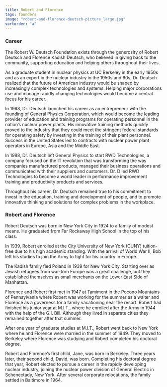 ```yaml
---
title: Robert and Florence
tags: founders
image: "robert-and-florence-deutsch-picture_large.jpg"
sortorder: "a"
---
```


### Career

The Robert W. Deutsch Foundation exists through the generosity of Robert Deutsch and Florence Kadish Deutsch, who believed in giving back to the community, supporting education and helping others throughout their lives.

As a graduate student in nuclear physics at UC Berkeley in the early 1950s and as an expert in the nuclear industry in the 1950s and 60s, Dr. Deutsch realized that the future of American industry would be shaped by increasingly complex technologies and systems. Helping major corporations use and manage rapidly changing technologies would become a central focus for his career.

In 1968, Dr. Deutsch launched his career as an entrepreneur with the founding of General Physics Corporation, which would become the leading provider of education and training programs for operating personnel in the nation’s nuclear power plants. His innovative training methods quickly proved to the industry that they could meet the stringent federal standards for operating safety by investing in the training of their plant personnel. Success in the United States led to contracts with nuclear power plant operators in Europe, Asia and the Middle East.

In 1988, Dr. Deutsch left General Physics to start RWD Technologies, a company focused on the IT revolution that was transforming the way companies manufactured products, managed their business operations and communicated with their suppliers and customers. Dr. D led RWD Technologies to become a world leader in performance improvement training and productivity products and services.

Throughout his career, Dr. Deutsch remained true to his commitment to invest in the education, training and development of people, and to promote innovative thinking and solutions for complex problems in the workplace.

### Robert and Florence

Robert Deutsch was born in New York City in 1924 to a family of modest means. He graduated from Far Rockaway High School in the top of his class.

In 1939, Robert enrolled at the City University of New York (CUNY) tuition-free due to his high academic standing. With the arrival of World War II, Bob left his studies to join the Army to fight for his country in Europe.

The Kadish family fled Poland in 1939 for New York City. Starting over as Jewish refugees from war-torn Europe was a great challenge, but they established themselves as small merchants on the Lower East Side of Manhattan.

Florence and Robert first met in 1947 at Tamiment in the Pocono Mountains of Pennsylvania where Robert was working for the summer as a waiter and Florence as a governess for a family vacationing near the resort. Robert had finished his junior year at M.I.T., where he enrolled after the Army in 1944 with the help of the G.I. Bill. Although they lived in separate cities they remained together after that summer.

After one year of graduate studies at M.I.T., Robert went back to New York where he and Florence were married in the summer of 1949. They moved to Berkeley where Florence was studying and Robert completed his doctoral degree.

Robert and Florence’s first child, Jane, was born in Berkeley. Three years later, their second child, David, was born. Completing his doctoral degree that year, Robert elected to pursue a career in the rapidly developing nuclear industry, joining the nuclear power division of General Electric in Schenectady, New York. After several corporate relocations, the family settled in Baltimore in 1964.


